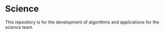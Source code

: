 # Science
This repository is for the development of algorithms and applications for the science team
